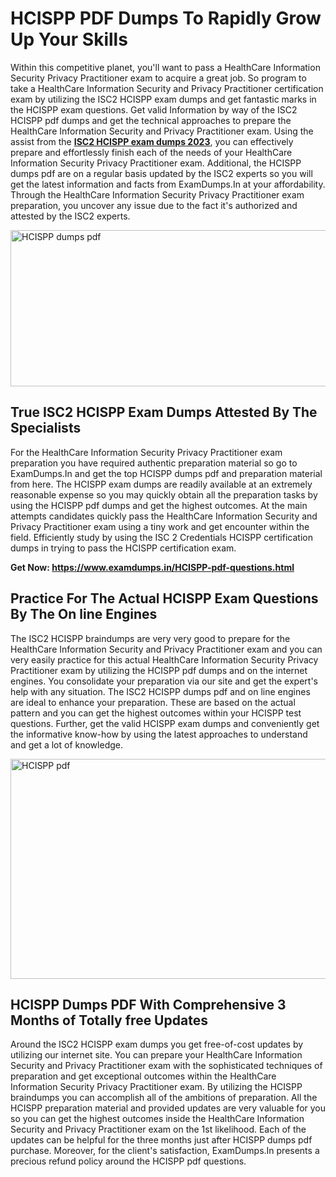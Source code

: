 <h1><strong>HCISPP PDF Dumps To Rapidly Grow Up Your Skills</strong></h1>
<p>Within this competitive planet, you'll want to pass a HealthCare Information Security Privacy Practitioner exam to acquire a great job. So program to take a HealthCare Information Security and Privacy Practitioner certification exam by utilizing the ISC2 HCISPP exam dumps and get fantastic marks in the HCISPP exam questions. Get valid Information by way of the ISC2 HCISPP pdf dumps and get the technical approaches to prepare the HealthCare Information Security and Privacy Practitioner exam. Using the assist from the <strong><a href="https://www.examdumps.in/HCISPP-pdf-questions.html">ISC2 HCISPP exam dumps 2023</a></strong>, you can effectively prepare and effortlessly finish each of the needs of your HealthCare Information Security Privacy Practitioner exam. Additional, the HCISPP dumps pdf are on a regular basis updated by the ISC2 experts so you will get the latest information and facts from ExamDumps.In at your affordability. Through the HealthCare Information Security Privacy Practitioner exam preparation, you uncover any issue due to the fact it's authorized and attested by the ISC2 experts.</p>
<p><img src="https://i.ibb.co/zxJwW90/Copy-of-Online-Classes-Twitter-header-post-Made-with-Poster-My-Wall-1.png" alt="HCISPP dumps pdf" width="750" height="250" /></p>
<h2><strong>True ISC2 HCISPP Exam Dumps Attested By The Specialists</strong></h2>
<p>For the HealthCare Information Security Privacy Practitioner exam preparation you have required authentic preparation material so go to ExamDumps.In and get the top HCISPP dumps pdf and preparation material from here. The HCISPP exam dumps are readily available at an extremely reasonable expense so you may quickly obtain all the preparation tasks by using the HCISPP pdf dumps and get the highest outcomes. At the main attempts candidates quickly pass the HealthCare Information Security and Privacy Practitioner exam using a tiny work and get encounter within the field. Efficiently study by using the ISC 2 Credentials HCISPP certification dumps in trying to pass the HCISPP certification exam.</p>
<p><strong>Get Now:&nbsp;<a href="https://www.examdumps.in/HCISPP-pdf-questions.html">https://www.examdumps.in/HCISPP-pdf-questions.html</a></strong></p>
<h2><strong>Practice For The Actual HCISPP Exam Questions By The On line Engines</strong></h2>
<p>The ISC2 HCISPP braindumps are very very good to prepare for the HealthCare Information Security and Privacy Practitioner exam and you can very easily practice for this actual HealthCare Information Security Privacy Practitioner exam by utilizing the HCISPP pdf dumps and on the internet engines. You consolidate your preparation via our site and get the expert's help with any situation. The ISC2 HCISPP dumps pdf and on line engines are ideal to enhance your preparation. These are based on the actual pattern and you can get the highest outcomes within your HCISPP test questions. Further, get the valid HCISPP exam dumps and conveniently get the informative know-how by using the latest approaches to understand and get a lot of knowledge.</p>
<p><a href="https://www.examdumps.in/HCISPP-pdf-questions.html"><img src="https://i.ibb.co/QkNtdwY/Copy-of-Zoom-Online-Classes-Facebook-Share-Po-Made-with-Poster-My-Wall-1.jpg" alt="HCISPP pdf" width="670" height="352" /></a></p>
<h2><strong>HCISPP Dumps PDF With Comprehensive 3 Months of Totally free Updates</strong></h2>
<p>Around the ISC2 HCISPP exam dumps you get free-of-cost updates by utilizing our internet site. You can prepare your HealthCare Information Security and Privacy Practitioner exam with the sophisticated techniques of preparation and get exceptional outcomes within the HealthCare Information Security Privacy Practitioner exam. By utilizing the HCISPP braindumps you can accomplish all of the ambitions of preparation. All the HCISPP preparation material and provided updates are very valuable for you so you can get the highest outcomes inside the HealthCare Information Security and Privacy Practitioner exam on the 1st likelihood. Each of the updates can be helpful for the three months just after HCISPP dumps pdf purchase. Moreover, for the client's satisfaction, ExamDumps.In presents a precious refund policy around the HCISPP pdf questions.</p>
